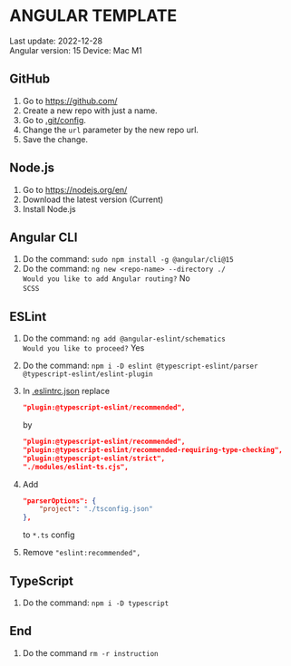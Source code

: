 # ANGULAR TEMPLATE

Last update: 2022-12-28\
Angular version: 15
Device: Mac M1

## GitHub

1. Go to <https://github.com/>
2. Create a new repo with just a name.
3. Go to [.git/config](../.git/config).
4. Change the `url` parameter by the new repo url.
5. Save the change.

## Node.js

1. Go to <https://nodejs.org/en/>
2. Download the latest version (Current)
3. Install Node.js

## Angular CLI

1. Do the command: `sudo npm install -g @angular/cli@15`
2. Do the command: `ng new <repo-name> --directory ./`\
   `Would you like to add Angular routing?` No\
   `SCSS`

## ESLint

1. Do the command: `ng add @angular-eslint/schematics`\
   `Would you like to proceed?` Yes
2. Do the command: `npm i -D eslint @typescript-eslint/parser @typescript-eslint/eslint-plugin`
3. In [.eslintrc.json](../.eslintrc.json) replace

   ```json
   "plugin:@typescript-eslint/recommended",
   ```

   by

   ```json
   "plugin:@typescript-eslint/recommended",
   "plugin:@typescript-eslint/recommended-requiring-type-checking",
   "plugin:@typescript-eslint/strict",
   "./modules/eslint-ts.cjs",
   ```

4. Add

   ```json
   "parserOptions": {
       "project": "./tsconfig.json"
   },
   ```

   to `*.ts` config
5. Remove `"eslint:recommended",`

## TypeScript

1. Do the command: `npm i -D typescript`

## End

1. Do the command `rm -r instruction`
